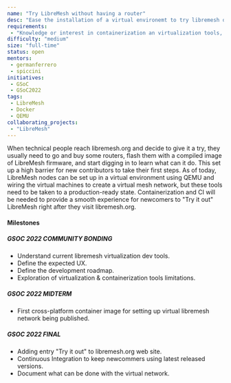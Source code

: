 ```yaml
---
name: "Try LibreMesh without having a router"
desc: "Ease the installation of a virtual environemt to try libremesh out"
requirements:
 - "Knowledge or interest in containerization an virtualization tools, such as docker"
difficulty: "medium"
size: "full-time"
status: open
mentors:
 - germanferrero
 - spiccini
initiatives:
 - GSoC
 - GSoC2022
tags:
 - LibreMesh
 - Docker
 - QEMU
collaborating_projects:
 - "LibreMesh"
---
```


When technical people reach libremesh.org and decide to give it a try, they usually need to go and buy some routers, flash them with a compiled image of LibreMesh firmware, and start digging in to learn what can it do.
This set up a high barrier for new contributors to take their first steps.
As of today, LibreMesh nodes can be set up in a virtual environment using QEMU and wiring the virtual machines to create a virtual mesh network, but these tools need to be taken to a production-ready state. Containerization and CI will be needed to provide a smooth experience for newcomers to "Try it out" LibreMesh right after they visit libremesh.org.

#### Milestones

##### GSOC 2022 COMMUNITY BONDING

* Understand current libremesh virtualization dev tools.
* Define the expected UX. 
* Define the development roadmap.
* Exploration of virtualization & containerization tools limitations.

##### GSOC 2022 MIDTERM

* First cross-platform container image for setting up virtual libremesh network being published.

##### GSOC 2022 FINAL

* Adding entry "Try it out" to libremesh.org web site.
* Continuous Integration to keep newcommers using latest released versions. 
* Document what can be done with the virtual network.
